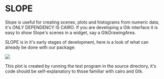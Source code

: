SLOPE
=====

Slope is useful for creating scenes, plots and histograms from numeric
data, it's ONLY DEPENDENCY IS CAIRO. If you are developing a Gtk interface
it is easy to show Slope's scenes in a widget, say a GtkDrawingArea.

SLOPE is in it's early stages of development, here is a look of what can
already be done with our package:

![](https://github.com/exocode/slope/blob/master/figure.png)

This plot is created by running the test program in the source directory,
it's code should be self-explanatory to those familiar with cairo and Gtk.
